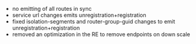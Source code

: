 * no emitting of all routes in sync
* service url changes emits unregistration+registration
* fixed isolation-segments and router-group-guid changes to emit unregistration+registration
* removed an optimization in the RE to remove endpoints on down scale
